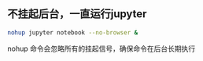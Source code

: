 ## 不挂起后台，一直运行jupyter
```bash
nohup jupyter notebook --no-browser &
```
nohup 命令会忽略所有的挂起信号，确保命令在后台长期执行